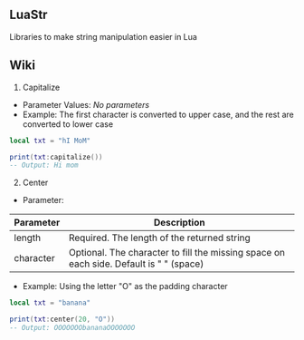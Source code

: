 ## LuaStr
Libraries to make string manipulation easier in Lua


## Wiki

1. Capitalize
- Parameter Values: *No parameters*
- Example: The first character is converted to upper case, and the rest are converted to lower case
```lua
local txt = "hI MoM"

print(txt:capitalize())
-- Output: Hi mom
```

2. Center
- Parameter:

| Parameter | Description |
| -------- | ----------- |
| length | Required. The length of the returned string |
| character | Optional. The character to fill the missing space on each side. Default is " " (space) |

- Example: Using the letter "O" as the padding character
```lua
local txt = "banana"

print(txt:center(20, "O"))
-- Output: OOOOOOObananaOOOOOOO
```
